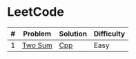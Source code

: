 # LeetCode

| #    | Problem                                                 | Solution                                                                            | Difficulty |
| ---- | ------------------------------------------------------- | ----------------------------------------------------------------------------------- | ---------- |
| 1 | [Two Sum](https://leetcode.com/problems/two-sum/) | [Cpp](https://github.com/edurs2602/leetcode/blob/main/LeetCode/two-sum.cpp) | Easy |